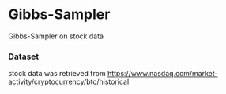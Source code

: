 # Gibbs-Sampler
Gibbs-Sampler on stock data

### Dataset
stock data was retrieved from https://www.nasdaq.com/market-activity/cryptocurrency/btc/historical
